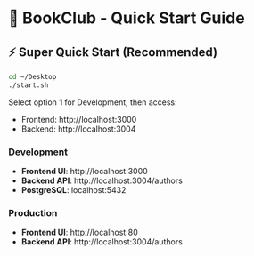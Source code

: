 # 🚀 BookClub - Quick Start Guide

## ⚡ Super Quick Start (Recommended)

```bash
cd ~/Desktop
./start.sh
```

Select option **1** for Development, then access:

- Frontend: http://localhost:3000
- Backend: http://localhost:3004

### Development

- **Frontend UI**: http://localhost:3000
- **Backend API**: http://localhost:3004/authors
- **PostgreSQL**: localhost:5432

### Production

- **Frontend UI**: http://localhost:80
- **Backend API**: http://localhost:3004/authors
